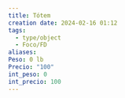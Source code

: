 ```yaml
---
title: Tótem
creation date: 2024-02-16 01:12
tags:
  - type/object
  - Foco/FD
aliases: 
Peso: 0 lb
Precio: "100"
int_peso: 0
int_precio: 100
---
```


